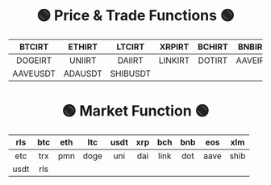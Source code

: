 
<h1 align="center"> 🟢 Price & Trade Functions 🟢 </h1>

|BTCIRT|ETHIRT|LTCIRT|XRPIRT|BCHIRT|BNBIRT|EOSIRT|XLMIRT|ETCIRT|TRXIRT|
|:-------------: |:-------------:|:-------------:|:-------------:|:-------------:|:-------------: |:-------------:|:-------------:|:-------------:|:-------------:|
| DOGEIRT | UNIIRT | DAIIRT | LINKIRT | DOTIRT | AAVEIRT | ADAIRT | SHIBIRT | USDTIRT | BTCUSDT | ETHUSDT | LTCUSDT | XRPUSDT |BCHUSDT | BNBUSDT | EOSUSDT | XLMUSDT |ETCUSDT | TRXUSDT | PMNUSDT | DOGEUSDT | UNIUSDT | DAIUSDT | LINKUSDT | DOTUSDT
AAVEUSDT | ADAUSDT | SHIBUSDT

<h1 align="center"> 🟢 Market Function 🟢 </h1>

rls|btc|eth|ltc|usdt|xrp|bch|bnb|eos|xlm|
|:-------------: |:-------------:|:-------------:|:-------------:|:-------------:|:-------------: |:-------------:|:-------------:|:-------------:|:-------------:|
etc|trx|pmn|doge|uni|dai|link|dot|aave|shib|
usdt | rls | 